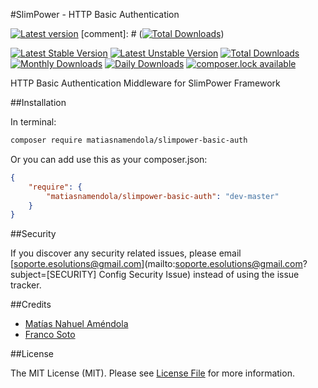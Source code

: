 #SlimPower - HTTP Basic Authentication

[![Latest version][ico-version]][link-packagist]
[comment]: # ([![Total Downloads][ico-downloads]][link-downloads])

[![Latest Stable Version](https://poser.pugx.org/matiasnamendola/slimpower-basic-auth/version?format=flat-square)](https://packagist.org/packages/matiasnamendola/slimpower-basic-auth) 
[![Latest Unstable Version](https://poser.pugx.org/matiasnamendola/slimpower-basic-auth/v/unstable?format=flat-square)](//packagist.org/packages/matiasnamendola/slimpower-basic-auth) 
[![Total Downloads](https://poser.pugx.org/matiasnamendola/slimpower-basic-auth/downloads?format=flat-square)](https://packagist.org/packages/matiasnamendola/slimpower-basic-auth) 
[![Monthly Downloads](https://poser.pugx.org/matiasnamendola/slimpower-basic-auth/d/monthly?format=flat-square)](https://packagist.org/packages/matiasnamendola/slimpower-basic-auth)
[![Daily Downloads](https://poser.pugx.org/matiasnamendola/slimpower-basic-auth/d/daily?format=flat-square)](https://packagist.org/packages/matiasnamendola/slimpower-basic-auth)
[![composer.lock available](https://poser.pugx.org/matiasnamendola/slimpower-basic-auth/composerlock?format=flat-square)](https://packagist.org/packages/matiasnamendola/slimpower-basic-auth)

HTTP Basic Authentication Middleware for SlimPower Framework

##Installation

In terminal:

```sh
composer require matiasnamendola/slimpower-basic-auth
```

Or you can add use this as your composer.json:

```json
{
    "require": {
        "matiasnamendola/slimpower-basic-auth": "dev-master"
    }
}
```

##Security

If you discover any security related issues, please email [soporte.esolutions@gmail.com](mailto:soporte.esolutions@gmail.com?subject=[SECURITY] Config Security Issue) instead of using the issue tracker.


##Credits

- [Matías Nahuel Améndola](https://github.com/matiasnamendola)
- [Franco Soto](https://github.com/francosoto)


##License

The MIT License (MIT). Please see [License File](LICENSE.md) for more information.

[ico-version]: https://img.shields.io/packagist/v/MatiasNAmendola/slimpower-basic-auth.svg?style=flat-square
[ico-downloads]: https://img.shields.io/packagist/dt/MatiasNAmendola/slimpower-basic-auth.svg?style=flat-square

[link-packagist]: https://packagist.org/packages/matiasnamendola/slimpower-basic-auth
[link-downloads]: https://packagist.org/packages/matiasnamendola/slimpower-basic-auth
